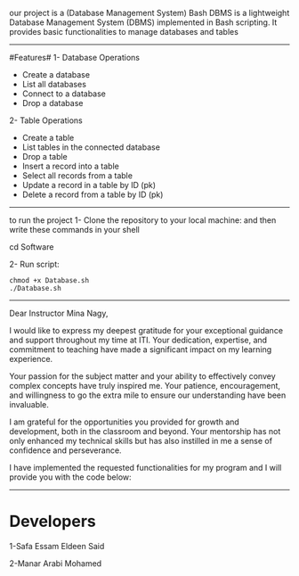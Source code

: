 our project is a (Database Management System)
Bash DBMS is a lightweight Database Management System (DBMS) implemented in Bash scripting. It provides basic functionalities to manage databases and tables

**********************
 #Features#
1- Database Operations
  - Create a database
  - List all databases
  - Connect to a database
  - Drop a database
    
2- Table Operations
  - Create a table
  - List tables in the connected database
  - Drop a table
  - Insert a record into a table
  - Select all records from a table
  - Update a record in a table by ID (pk)
  - Delete a record from a table by ID (pk)

*********************************

to run the project
1- Clone the repository to your local machine:
and then write these commands in your shell

 
  cd Software
 
2- Run script:

    chmod +x Database.sh
    ./Database.sh
   
********************************

Dear Instructor Mina Nagy,

I would like to express my deepest gratitude for your exceptional guidance and support throughout my time at ITI. Your dedication, expertise, and commitment to teaching have made a significant impact on my learning experience.

Your passion for the subject matter and your ability to effectively convey complex concepts have truly inspired me. Your patience, encouragement, and willingness to go the extra mile to ensure our understanding have been invaluable.

I am grateful for the opportunities you provided for growth and development, both in the classroom and beyond. Your mentorship has not only enhanced my technical skills but has also instilled in me a sense of confidence and perseverance.

I have implemented the requested functionalities for my program and I will provide you with the code below:
*********************************
Developers 
  ===========
  1-Safa Essam Eldeen Said
  

  2-Manar Arabi Mohamed

